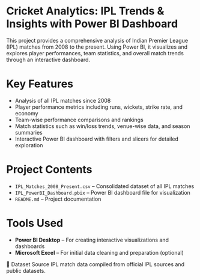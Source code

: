 # Cricket Analytics: IPL Trends & Insights with Power BI Dashboard

This project provides a comprehensive analysis of Indian Premier League (IPL) matches from 2008 to the present. Using Power BI, it visualizes and explores player performances, team statistics, and overall match trends through an interactive dashboard.

# Key Features

- Analysis of all IPL matches since 2008  
- Player performance metrics including runs, wickets, strike rate, and economy  
- Team-wise performance comparisons and rankings  
- Match statistics such as win/loss trends, venue-wise data, and season summaries  
- Interactive Power BI dashboard with filters and slicers for detailed exploration  

# Project Contents

- `IPL_Matches_2008_Present.csv` – Consolidated dataset of all IPL matches  
- `IPL_PowerBI_Dashboard.pbix` – Power BI dashboard file for visualization  
- `README.md` – Project documentation  

# Tools Used

- **Power BI Desktop** – For creating interactive visualizations and dashboards  
- **Microsoft Excel** – For initial data cleaning and preparation (optional)  

📌 Dataset Source
IPL match data compiled from official IPL sources and public datasets.

